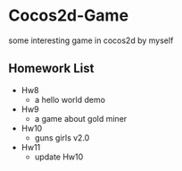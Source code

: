 # Cocos2d-Game
some interesting game in cocos2d by myself
## Homework List
* Hw8
  - a hello world demo
* Hw9
  - a game about gold miner
* Hw10
  - guns girls v2.0 
* Hw11
  - update Hw10
